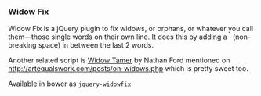 ### Widow Fix

Widow Fix is a jQuery plugin to fix widows, or orphans, or whatever you call them—those single words on their own line. It does this by adding a &nbsp; (non-breaking space) in between the last 2 words.

Another related script is [Widow Tamer](https://github.com/nathanford/widowtamer) by Nathan Ford mentioned on http://artequalswork.com/posts/on-widows.php which is pretty sweet too.

Available in bower as `jquery-widowfix`
